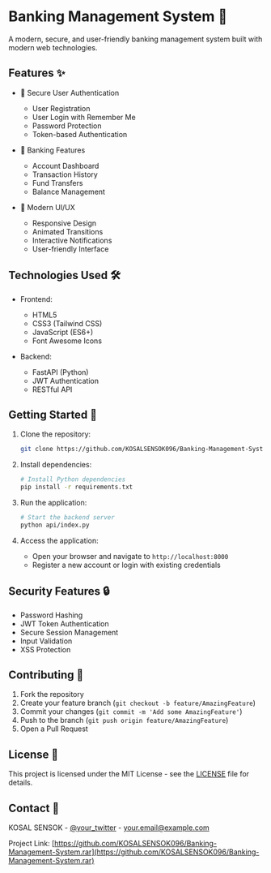 # Banking Management System 🏦

A modern, secure, and user-friendly banking management system built with modern web technologies.

## Features ✨

- 🔐 Secure User Authentication
  - User Registration
  - User Login with Remember Me
  - Password Protection
  - Token-based Authentication

- 💼 Banking Features
  - Account Dashboard
  - Transaction History
  - Fund Transfers
  - Balance Management

- 🎨 Modern UI/UX
  - Responsive Design
  - Animated Transitions
  - Interactive Notifications
  - User-friendly Interface

## Technologies Used 🛠️

- Frontend:
  - HTML5
  - CSS3 (Tailwind CSS)
  - JavaScript (ES6+)
  - Font Awesome Icons

- Backend:
  - FastAPI (Python)
  - JWT Authentication
  - RESTful API

## Getting Started 🚀

1. Clone the repository:
   ```bash
   git clone https://github.com/KOSALSENSOK096/Banking-Management-System.rar.git
   ```

2. Install dependencies:
   ```bash
   # Install Python dependencies
   pip install -r requirements.txt
   ```

3. Run the application:
   ```bash
   # Start the backend server
   python api/index.py
   ```

4. Access the application:
   - Open your browser and navigate to `http://localhost:8000`
   - Register a new account or login with existing credentials

## Security Features 🔒

- Password Hashing
- JWT Token Authentication
- Secure Session Management
- Input Validation
- XSS Protection

## Contributing 🤝

1. Fork the repository
2. Create your feature branch (`git checkout -b feature/AmazingFeature`)
3. Commit your changes (`git commit -m 'Add some AmazingFeature'`)
4. Push to the branch (`git push origin feature/AmazingFeature`)
5. Open a Pull Request

## License 📝

This project is licensed under the MIT License - see the [LICENSE](LICENSE) file for details.

## Contact 📧

KOSAL SENSOK - [@your_twitter](https://twitter.com/your_twitter) - your.email@example.com

Project Link: [https://github.com/KOSALSENSOK096/Banking-Management-System.rar](https://github.com/KOSALSENSOK096/Banking-Management-System.rar)